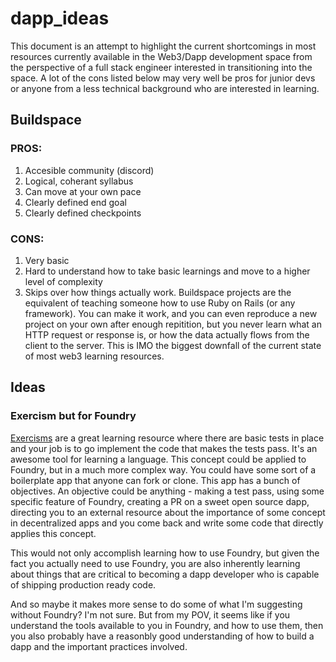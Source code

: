 # dapp_ideas

This document is an attempt to highlight the current shortcomings in most resources currently available in the Web3/Dapp development space from
the perspective of a full stack engineer interested in transitioning into the space. A lot of the cons listed below may very well be pros for junior devs
or anyone from a less technical background who are interested in learning.


## Buildspace

### PROS:
1. Accesible community (discord)
2. Logical, coherant syllabus
3. Can move at your own pace
4. Clearly defined end goal 
5. Clearly defined checkpoints

### CONS:
1. Very basic
2. Hard to understand how to take basic learnings and move to a higher level of        complexity
3. Skips over how things actually work.
   Buildspace projects are the equivalent of teaching someone how to use Ruby on Rails (or any framework).
    You can make it work, and you can even reproduce a new project on your own after enough repitition,
    but you never learn what an HTTP request or response is, or how the data actually flows 
    from the client to the server. This is IMO the biggest downfall of the current state of 
    most web3 learning resources. 


## Ideas

### Exercism but for Foundry
    
[Exercisms](http://www.exercism.org) are a great learning resource where there are basic tests in place and your job is to 
go implement the code that makes the tests pass. It's an awesome tool for learning a language.
This concept could be applied to Foundry, but in a much more complex way. You could have some sort of a boilerplate
app that anyone can fork or clone. This app has a bunch of objectives. An objective could be anything - making a test pass,
using some specific feature of Foundry, creating a PR on a sweet open source dapp,
directing you to an external resource about the importance of some concept in decentralized apps 
and you come back and write some code that directly applies this concept.  

This would not only accomplish learning how to use Foundry, but given the fact you actually need to use Foundry, you are
also inherently learning about things that are critical to becoming a dapp developer who is capable of shipping production ready code.

And so maybe it makes more sense to do some of what I'm suggesting without Foundry? I'm not sure. But from my POV,
it seems like if you understand the tools available to you in Foundry, and how to use them, then you also probably have 
a reasonbly good understanding of how to build a dapp and the important practices involved. 
